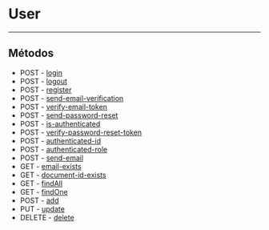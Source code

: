 # User

---
## Métodos
* POST - [login](./login.md)
* POST - [logout](./logout.md)
* POST - [register](./register.md)
* POST - [send-email-verification](./sendEmailVerification.md)
* POST - [verify-email-token](./verifyEmailToken.md)
* POST - [send-password-reset](./sendPasswordReset.md)
* POST - [is-authenticated](./verifyAuthentication.md)
* POST - [verify-password-reset-token](./verifyPasswordResetToken.md)
* POST - [authenticated-id](./getAuthenticatedId.md)
* POST - [authenticated-role](./getAuthenticatedRole.md)
* POST - [send-email](./sendEmail.md)
* GET - [email-exists](./verifyEmailExists.md)
* GET - [document-id-exists](./verifyDocumentIDExists.md)
* GET - [findAll](./findAll.md)
* GET - [findOne](./findOne.md)
* POST - [add](./add.md)
* PUT - [update](./update.md)
* DELETE - [delete](./delete.md)